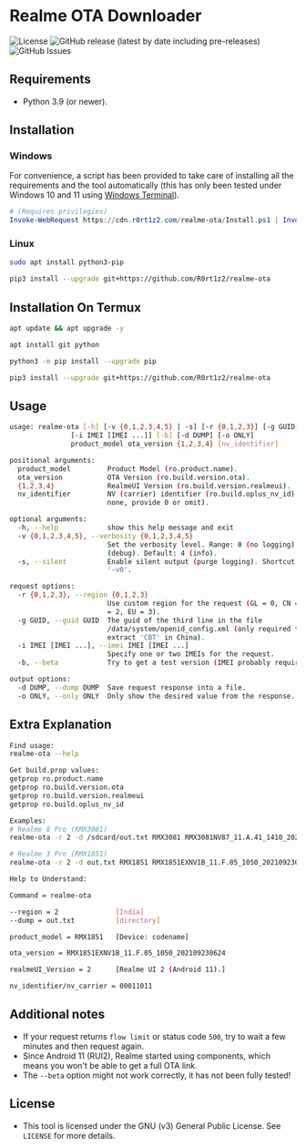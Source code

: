 # Realme OTA Downloader
![License](https://img.shields.io/github/license/R0rt1z2/realme-ota)
![GitHub release (latest by date including pre-releases)](https://img.shields.io/github/v/release/R0rt1z2/realme-ota?include_prereleases)
![GitHub Issues](https://img.shields.io/github/issues-raw/R0rt1z2/realme-ota?color=red)

## Requirements
* Python 3.9 (or newer).

## Installation
### Windows
For convenience, a script has been provided to take care of installing all the requirements and the tool automatically (this has only been tested under Windows 10 and 11 using [Windows Terminal](https://github.com/microsoft/terminal)).
```powershell
# (Requires privilegies)
Invoke-WebRequest https://cdn.r0rt1z2.com/realme-ota/Install.ps1 | Invoke-Expression
```

### Linux
```bash
sudo apt install python3-pip
```
```bash
pip3 install --upgrade git+https://github.com/R0rt1z2/realme-ota
```

## Installation On Termux
```bash
apt update && apt upgrade -y
```
```bash
apt install git python
```
```bash
python3 -m pip install --upgrade pip
```
```bash
pip3 install --upgrade git+https://github.com/R0rt1z2/realme-ota
```

## Usage
```bash
usage: realme-ota [-h] [-v {0,1,2,3,4,5} | -s] [-r {0,1,2,3}] [-g GUID]
               [-i IMEI [IMEI ...]] [-b] [-d DUMP] [-o ONLY]
               product_model ota_version {1,2,3,4} [nv_identifier]

positional arguments:
  product_model         Product Model (ro.product.name).
  ota_version           OTA Version (ro.build.version.ota).
  {1,2,3,4}             RealmeUI Version (ro.build.version.realmeui).
  nv_identifier         NV (carrier) identifier (ro.build.oplus_nv_id) (if
                        none, provide 0 or omit).

optional arguments:
  -h, --help            show this help message and exit
  -v {0,1,2,3,4,5}, --verbosity {0,1,2,3,4,5}
                        Set the verbosity level. Range: 0 (no logging) to 5
                        (debug). Default: 4 (info).
  -s, --silent          Enable silent output (purge logging). Shortcut for
                        '-v0'.

request options:
  -r {0,1,2,3}, --region {0,1,2,3}
                        Use custom region for the request (GL = 0, CN = 1, IN
                        = 2, EU = 3).
  -g GUID, --guid GUID  The guid of the third line in the file
                        /data/system/openid_config.xml (only required to
                        extract 'CBT' in China).
  -i IMEI [IMEI ...], --imei IMEI [IMEI ...]
                        Specify one or two IMEIs for the request.
  -b, --beta            Try to get a test version (IMEI probably required).

output options:
  -d DUMP, --dump DUMP  Save request response into a file.
  -o ONLY, --only ONLY  Only show the desired value from the response.
```

## Extra Explanation
```bash
Find usage:
realme-ota --help
```
```bash
Get build.prop values:
getprop ro.product.name
getprop ro.build.version.ota
getprop ro.build.version.realmeui
getprop ro.build.oplus_nv_id
```
```bash
Examples:
# Realme 8 Pro (RMX3081)
realme-ota -r 2 -d /sdcard/out.txt RMX3081 RMX3081NV87_11.A.41_1410_202108181828 2 0
```
```bash
# Realme 3 Pro (RMX1851)
realme-ota -r 2 -d out.txt RMX1851 RMX1851EXNV1B_11.F.05_1050_202109230624 2 00011011

Help to Understand:

Command = realme-ota

--region = 2              [India]
--dump = out.txt          [directory]

product_model = RMX1851   [Device: codename]

ota_version = RMX1851EXNV1B_11.F.05_1050_202109230624  

realmeUI_Version = 2      [Realme UI 2 (Android 11).]

nv_identifier/nv_carrier = 00011011
```

## Additional notes
* If your request returns `flow limit` or status code `500`, try to wait a few minutes and then request again.
* Since Android 11 (RUI2), Realme started using components, which means you won't be able to get a full OTA link.
* The `--beta` option might not work correctly, it has not been fully tested!

## License
* This tool is licensed under the GNU (v3) General Public License. See `LICENSE` for more details.
